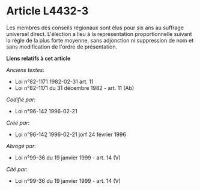 # Article L4432-3

Les membres des conseils régionaux sont élus pour six ans au suffrage universel direct. L'élection a lieu à la représentation
proportionnelle suivant la règle de la plus forte moyenne, sans adjonction ni suppression de nom et sans modification de
l'ordre de présentation.

**Liens relatifs à cet article**

_Anciens textes_:

  - Loi n°82-1171 1982-02-31 art. 11
  - Loi n°82-1171 du 31 décembre 1982 - art. 11 (Ab)

_Codifié par_:

  - Loi n°96-142 1996-02-21

_Créé par_:

  - Loi n°96-142 1996-02-21 jorf 24 février 1996

_Abrogé par_:

  - Loi n°99-36 du 19 janvier 1999 - art. 14 (V)

_Cité par_:

  - Loi n°99-36 du 19 janvier 1999 - art. 14 (V)
